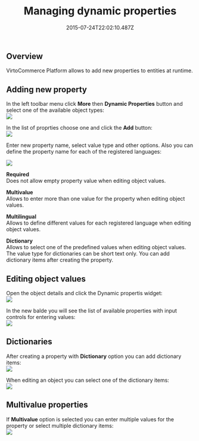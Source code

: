 ﻿---
title: Managing dynamic properties
description: The article about adding new properties to entities at runtime
layout: docs
date: 2015-07-24T22:02:10.487Z
sorting: 1
---
## Overview

VirtoCommerce Platform allows to add new properties to entities at runtime.

## Adding new property

In the left toolbar menu click **More** then **Dynamic Properties** button and select one of the available object types:  
![](../../../assets/images/docs/image2015-7-24_15-21-31.png)

In the list of proprties choose one and click the **Add** button:  
![](../../../assets/images/docs/image2015-7-24_15-25-8.png)

Enter new property name, select value type and other options. Also you can define the property name for each of the registered languages:

![](../../../assets/images/docs/image2015-7-24_15-26-49.png)

**Required**  
Does not allow empty property value when editing object values.

**Multivalue**  
Allows to enter more than one value for the property when editing object values.

**Multilingual**  
Allows to define different values for each registered language when editing object values.

**Dictionary**  
Allows to select one of the predefined values when editing object values. The value type for dictionaries can be short text only. You can add dictionary items after creating the property.

## Editing object values

Open the object details and click the Dynamic propertis widget:  
![](../../../assets/images/docs/image2015-7-24_15-40-19.png)

In the new balde you will see the list of available properties with input controls for entering values:  
![](../../../assets/images/docs/image2015-7-24_15-43-7.png)

## Dictionaries

After creating a property with **Dictionary** option you can add dictionary items:  
![](../../../assets/images/docs/image2015-7-24_15-49-12.png)

When editing an object you can select one of the dictionary items:  
![](../../../assets/images/docs/image2015-7-24_15-54-17.png)

## Multivalue properties

If **Multivalue** option is selected you can enter multiple values for the property or select multiple dictionary items:  
![](../../../assets/images/docs/image2015-7-24_15-59-56.png)
